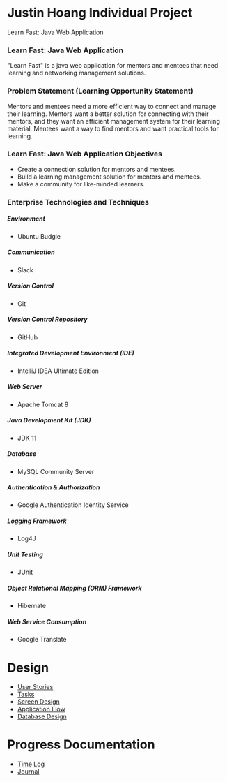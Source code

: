 # Justin Hoang Individual Project
Learn Fast: Java Web Application

### Learn Fast: Java Web Application
"Learn Fast" is a java web application for mentors and mentees that need learning and networking management solutions.

### Problem Statement (Learning Opportunity Statement)
Mentors and mentees need a more efficient way to connect and manage their learning. Mentors want a better solution for connecting with their mentors, and they want an efficient management system for their learning material. Mentees want a way to find mentors and want practical tools for learning.

### Learn Fast: Java Web Application Objectives
- Create a connection solution for mentors and mentees.
- Build a learning management solution for mentors and mentees.
- Make a community for like-minded learners.

### Enterprise Technologies and Techniques

##### Environment
* Ubuntu Budgie

##### Communication
* Slack 

##### Version Control
* Git

##### Version Control Repository
* GitHub

##### Integrated Development Environment (IDE)
* IntelliJ IDEA Ultimate Edition

##### Web Server
* Apache Tomcat 8

##### Java Development Kit (JDK)
* JDK 11

##### Database
* MySQL Community Server

##### Authentication & Authorization
* Google Authentication Identity Service

##### Logging Framework
* Log4J

##### Unit Testing
* JUnit

##### Object Relational Mapping (ORM) Framework
* Hibernate

##### Web Service Consumption
* Google Translate

# Design

* [User Stories](design-documents/user-stories.md)
* [Tasks](design-documents/tasks.md)
* [Screen Design](design-documents/screen-designs.md)
* [Application Flow](design-documents/application-flow.md)
* [Database Design](design-documents/database-diagram.png)

# Progress Documentation

* [Time Log](time-log.md)
* [Journal](journal.md)